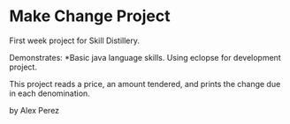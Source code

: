 # Make Change Project

First week project for Skill Distillery.

Demonstrates:
*Basic java language skills.
Using eclopse for development project.

This project reads a price, an amount tendered, and prints the change due in each denomination.  
 
 by Alex Perez